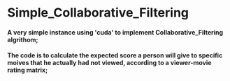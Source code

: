 # Simple_Collaborative_Filtering

#### A very simple instance using 'cuda' to implement Collaborative_Filtering algrithom;

#### The code is to calculate the expected score a person will give to specific moives that he actually had not viewed, according to a viewer-movie rating matrix;
